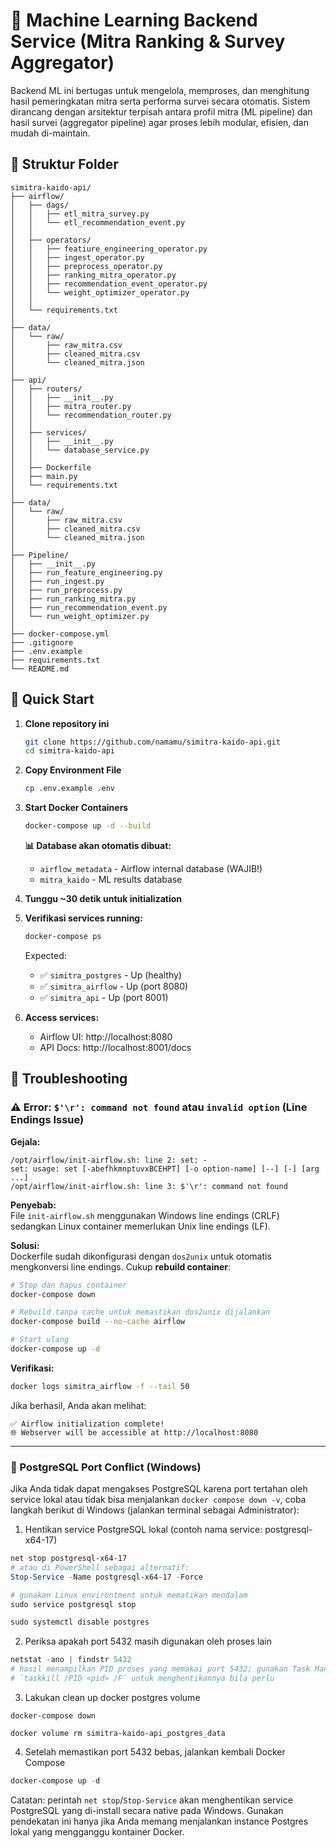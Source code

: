 # 🧠 Machine Learning Backend Service (Mitra Ranking & Survey Aggregator)

Backend ML ini bertugas untuk mengelola, memproses, dan menghitung hasil pemeringkatan mitra serta performa survei secara otomatis.
Sistem dirancang dengan arsitektur terpisah antara profil mitra (ML pipeline) dan hasil survei (aggregator pipeline) agar proses lebih modular, efisien, dan mudah di-maintain.

## 🧱 Struktur Folder

    simitra-kaido-api/
    ├── airflow/
    │   ├── dags/
    │   │   ├── etl_mitra_survey.py
    │   │   └── etl_recommendation_event.py
    │   │
    │   ├── operators/
    │   │   ├── featiure_engineering_operator.py
    │   │   ├── ingest_operator.py
    │   │   ├── preprocess_operator.py
    │   │   ├── ranking_mitra_operator.py
    │   │   ├── recommendation_event_operator.py
    │   │   └── weight_optimizer_operator.py
    │   │
    │   └── requirements.txt
    │
    ├── data/
    │   └── raw/
    │       ├── raw_mitra.csv
    │       ├── cleaned_mitra.csv
    │       └── cleaned_mitra.json
    │
    ├── api/
    │   ├── routers/
    │   │   ├── __init__.py
    │   │   ├── mitra_router.py
    │   │   └── recommendation_router.py
    │   │
    │   ├── services/
    │   │   ├── __init__.py
    │   │   └── database_service.py
    │   │
    │   ├── Dockerfile
    │   ├── main.py
    │   └── requirements.txt
    │
    ├── data/
    │   └── raw/
    │       ├── raw_mitra.csv
    │       ├── cleaned_mitra.csv
    │       └── cleaned_mitra.json
    │
    ├── Pipeline/
    │   ├── __init__.py
    │   ├── run_feature_engineering.py
    │   ├── run_ingest.py
    │   ├── run_preprocess.py
    │   ├── run_ranking_mitra.py
    │   ├── run_recommendation_event.py
    │   └── run_weight_optimizer.py
    │
    ├── docker-compose.yml
    ├── .gitignore
    ├── .env.example
    ├── requirements.txt
    └── README.md

## 🚀 Quick Start

1. **Clone repository ini**

   ```bash
   git clone https://github.com/namamu/simitra-kaido-api.git
   cd simitra-kaido-api
   ```

2. **Copy Environment File**

   ```bash
   cp .env.example .env
   ```

3. **Start Docker Containers**

   ```bash
   docker-compose up -d --build
   ```

   **📊 Database akan otomatis dibuat:**

   - `airflow_metadata` - Airflow internal database (WAJIB!)
   - `mitra_kaido` - ML results database

4. **Tunggu ~30 detik untuk initialization**

5. **Verifikasi services running:**

   ```bash
   docker-compose ps
   ```

   Expected:

   - ✅ `simitra_postgres` - Up (healthy)
   - ✅ `simitra_airflow` - Up (port 8080)
   - ✅ `simitra_api` - Up (port 8001)

6. **Access services:**
   - Airflow UI: http://localhost:8080
   - API Docs: http://localhost:8001/docs


## 🔧 Troubleshooting

### ⚠️ Error: `$'\r': command not found` atau `invalid option` (Line Endings Issue)

**Gejala:**
```
/opt/airflow/init-airflow.sh: line 2: set: -
set: usage: set [-abefhkmnptuvxBCEHPT] [-o option-name] [--] [-] [arg ...]
/opt/airflow/init-airflow.sh: line 3: $'\r': command not found
```

**Penyebab:**  
File `init-airflow.sh` menggunakan Windows line endings (CRLF) sedangkan Linux container memerlukan Unix line endings (LF).

**Solusi:**  
Dockerfile sudah dikonfigurasi dengan `dos2unix` untuk otomatis mengkonversi line endings. Cukup **rebuild container**:

```bash
# Stop dan hapus container
docker-compose down

# Rebuild tanpa cache untuk memastikan dos2unix dijalankan
docker-compose build --no-cache airflow

# Start ulang
docker-compose up -d
```

**Verifikasi:**
```bash
docker logs simitra_airflow -f --tail 50
```

Jika berhasil, Anda akan melihat:
```
✅ Airflow initialization complete!
🌐 Webserver will be accessible at http://localhost:8080
```

---

### 🐘 PostgreSQL Port Conflict (Windows)

Jika Anda tidak dapat mengakses PostgreSQL karena port tertahan oleh service lokal atau tidak bisa menjalankan `docker compose down -v`, coba langkah berikut di Windows (jalankan terminal sebagai Administrator):

1. Hentikan service PostgreSQL lokal (contoh nama service: postgresql-x64-17)

```powershell
net stop postgresql-x64-17
# atau di PowerShell sebagai alternatif:
Stop-Service -Name postgresql-x64-17 -Force

# gunakan Linux environtment untuk mematikan mendalam
sudo service postgresql stop

sudo systemctl disable postgres
```

2. Periksa apakah port 5432 masih digunakan oleh proses lain

```powershell
netstat -ano | findstr 5432
# hasil menampilkan PID proses yang memakai port 5432; gunakan Task Manager atau
# `taskkill /PID <pid> /F` untuk menghentikannya bila perlu
```

3. Lakukan clean up docker postgres volume

```
docker-compose down

docker volume rm simitra-kaido-api_postgres_data
```

4. Setelah memastikan port 5432 bebas, jalankan kembali Docker Compose

```powershell
docker-compose up -d
```

Catatan: perintah `net stop`/`Stop-Service` akan menghentikan service PostgreSQL yang di-install secara native pada Windows. Gunakan pendekatan ini hanya jika Anda memang menjalankan instance Postgres lokal yang mengganggu kontainer Docker.
